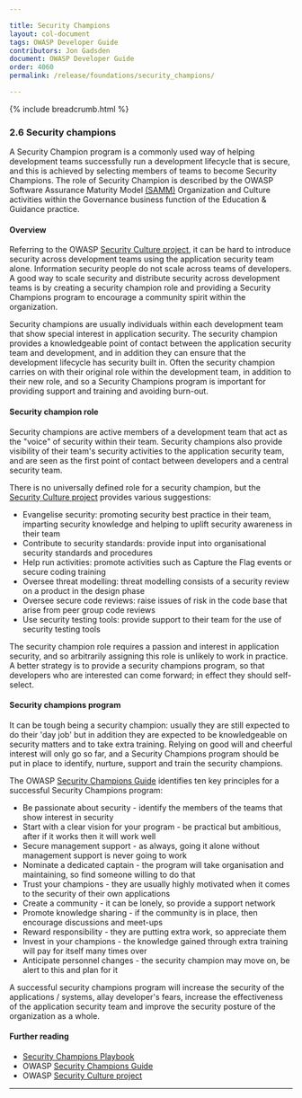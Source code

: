 ```yaml
---

title: Security Champions
layout: col-document
tags: OWASP Developer Guide
contributors: Jon Gadsden
document: OWASP Developer Guide
order: 4060
permalink: /release/foundations/security_champions/

---
```


{% include breadcrumb.html %}

### 2.6 Security champions

A Security Champion program is a commonly used way of helping development teams successfully run a development lifecycle
that is secure, and this is achieved by selecting members of teams to become Security Champions.
The role of Security Champion is described by the OWASP Software Assurance Maturity Model [(SAMM)][sammgegoc]
Organization and Culture activities within the Governance business function of the Education & Guidance practice.

#### Overview

Referring to the OWASP [Security Culture project][scculture], it can be hard to introduce security across development teams
using the application security team alone. Information security people do not scale across teams of developers.
A good way to scale security and distribute security across development teams is by creating a security champion role
and providing a Security Champions program to encourage a community spirit within the organization.

Security champions are usually individuals within each development team that show special interest in application security.
The security champion provides a knowledgeable point of contact between the application security team and development,
and in addition they can ensure that the development lifecycle has security built in.
Often the security champion carries on with their original role within the development team, in addition to their new role,
and so a Security Champions program is important for providing support and training and avoiding burn-out.

#### Security champion role

Security champions are active members of a development team that act as the "voice" of security within their team.
Security champions also provide visibility of their team's security activities to the application security team,
and are seen as the first point of contact between developers and a central security team.

There is no universally defined role for a security champion, but the [Security Culture project][scculture]
provides various suggestions:

* Evangelise security: promoting security best practice in their team,
    imparting security knowledge and helping to uplift security awareness in their team
* Contribute to security standards: provide input into organisational security standards and procedures
* Help run activities: promote activities such as Capture the Flag events or secure coding training
* Oversee threat modelling: threat modelling consists of a security review on a product in the design phase
* Oversee secure code reviews: raise issues of risk in the code base that arise from peer group code reviews
* Use security testing tools: provide support to their team for the use of security testing tools

The security champion role requires a passion and interest in application security,
and so arbitrarily assigning this role is unlikely to work in practice.
A better strategy is to provide a security champions program, so that developers who are interested can come forward;
in effect they should self-select.

#### Security champions program

It can be tough being a security champion: usually they are still expected to do their 'day job' but in addition
they are expected to be knowledgeable on security matters and to take extra training.
Relying on good will and cheerful interest will only go so far, and a Security Champions program should be put in place
to identify, nurture, support and train the security champions.

The OWASP [Security Champions Guide][scguide] identifies ten key principles for a successful Security Champions program:

* Be passionate about security - identify the members of the teams that show interest in security
* Start with a clear vision for your program - be practical but ambitious, after if it works then it will work well
* Secure management support - as always, going it alone without management support is never going to work
* Nominate a dedicated captain - the program will take organisation and maintaining, so find someone willing to do that
* Trust your champions - they are usually highly motivated when it comes to the security of their own applications
* Create a community - it can be lonely, so provide a support network
* Promote knowledge sharing - if the community is in place, then encourage discussions and meet-ups
* Reward responsibility - they are putting extra work, so appreciate them
* Invest in your champions - the knowledge gained through extra training will pay for itself many times over
* Anticipate personnel changes - the security champion may move on, be alert to this and plan for it

A successful security champions program will increase the security of the applications / systems, allay developer's fears,
increase the effectiveness of the application security team and improve the security posture of the organization as a whole.

#### Further reading

* [Security Champions Playbook][scplaybook]
* OWASP [Security Champions Guide][scguide]
* OWASP [Security Culture project][scculture]

----

[sammgegoc]: https://owaspsamm.org/model/governance/education-and-guidance/stream-b/
[scguide]: https://owasp.org/www-project-security-champions-guidebook/
[scplaybook]: https://github.com/c0rdis/security-champions-playbook
[scculture]: https://owasp.org/www-project-security-culture/stable/4-Security_Champions/


